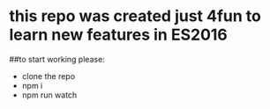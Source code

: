 # this repo was created just 4fun to learn new features in ES2016

##to start working please:
 - clone the repo
 - npm i
 - npm run watch
